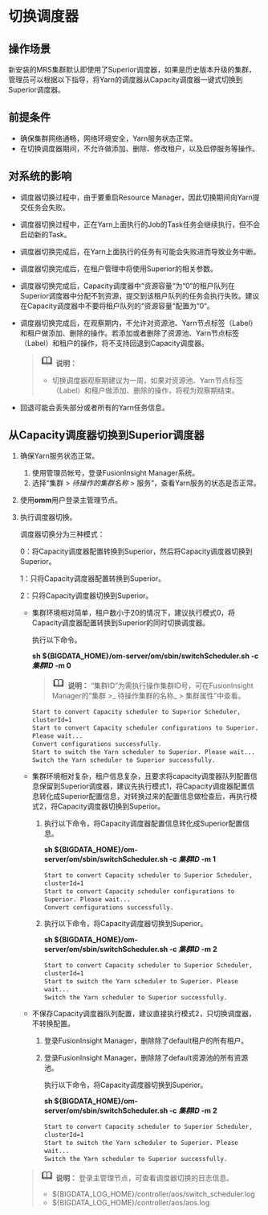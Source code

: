 # 切换调度器<a name="admin_guide_000133"></a>

## 操作场景<a name="s3d9906c41b9248c890dcc4e7a53811f7"></a>

新安装的MRS集群默认即使用了Superior调度器，如果是历史版本升级的集群，管理员可以根据以下指导，将Yarn的调度器从Capacity调度器一键式切换到Superior调度器。

## 前提条件<a name="s5257bb6140f542fe93d84b1b8e667d5e"></a>

-   确保集群网络通畅，网络环境安全，Yarn服务状态正常。
-   在切换调度器期间，不允许做添加、删除、修改租户，以及启停服务等操作。

## 对系统的影响<a name="s3a4a8772d2ce445facd80eaae2b1b2a7"></a>

-   调度器切换过程中，由于要重启Resource Manager，因此切换期间向Yarn提交任务会失败。
-   调度器切换过程中，正在Yarn上面执行的Job的Task任务会继续执行，但不会启动新的Task。
-   调度器切换完成后，在Yarn上面执行的任务有可能会失败进而导致业务中断。
-   调度器切换完成后，在租户管理中将使用Superior的相关参数。
-   调度器切换完成后，Capacity调度器中“资源容量“为“0“的租户队列在Superior调度器中分配不到资源，提交到该租户队列的任务会执行失败。建议在Capacity调度器中不要将租户队列的“资源容量“配置为“0“。
-   调度器切换完成后，在观察期内，不允许对资源池、Yarn节点标签（Label）和租户做添加、删除的操作。若添加或者删除了资源池、Yarn节点标签（Label）和租户的操作，将不支持回退到Capacity调度器。

    >![](public_sys-resources/icon-note.gif) **说明：** 
    >-   切换调度器观察期建议为一周，如果对资源池、Yarn节点标签（Label）和租户做添加、删除的操作，将视为观察期结束。

-   回退可能会丢失部分或者所有的Yarn任务信息。

## 从Capacity调度器切换到Superior调度器<a name="section191862915619"></a>

1.  确保Yarn服务状态正常。
    1.  使用管理员帐号，登录FusionInsight Manager系统。
    2.  选择“集群  \>  _待操作的集群名称_  \> 服务“，查看Yarn服务的状态是否正常。

2.  使用**omm**用户登录主管理节点。
3.  执行调度器切换。

    调度器切换分为三种模式：

    0：将Capacity调度器配置转换到Superior，然后将Capacity调度器切换到Superior。

    1：只将Capacity调度器配置转换到Superior。

    2：只将Capacity调度器切换到Superior。

    -   集群环境相对简单，租户数小于20的情况下，建议执行模式0，将Capacity调度器配置转换到Superior的同时切换调度器。

        执行以下命令。

        **sh $\{BIGDATA\_HOME\}/om-server/om/sbin/switchScheduler.sh -c **_集群ID_** -m 0**

        >![](public_sys-resources/icon-note.gif) **说明：** 
        >“集群ID”为需执行操作集群ID号，可在FusionInsight Manager的“集群 \>_ 待操作集群的名称_  \> 集群属性”中查看。

        ```
        Start to convert Capacity scheduler to Superior Scheduler, clusterId=1
        Start to convert Capacity scheduler configurations to Superior. Please wait...
        Convert configurations successfully.
        Start to switch the Yarn scheduler to Superior. Please wait...
        Switch the Yarn scheduler to Superior successfully.
        ```

    -   集群环境相对复杂，租户信息复杂，且要求将capacity调度器队列配置信息保留到Superior调度器，建议先执行模式1，将Capacity调度器配置信息转化成Superior配置信息，对转换过来的配置信息做检查后，再执行模式2，将Capacity调度器切换到Superior。
        1.  执行以下命令，将Capacity调度器配置信息转化成Superior配置信息。

            **sh $\{BIGDATA\_HOME\}/om-server/om/sbin/switchScheduler.sh -c **_集群ID_** -m 1**

            ```
            Start to convert Capacity scheduler to Superior Scheduler, clusterId=1
            Start to convert Capacity scheduler configurations to Superior. Please wait...
            Convert configurations successfully.
            ```

        2.  执行以下命令，将Capacity调度器切换到Superior。

            **sh $\{BIGDATA\_HOME\}/om-server/om/sbin/switchScheduler.sh -c **_集群ID_** -m 2**

            ```
            Start to convert Capacity scheduler to Superior Scheduler, clusterId=1
            Start to switch the Yarn scheduler to Superior. Please wait...
            Switch the Yarn scheduler to Superior successfully.
            ```

    -   不保存Capacity调度器队列配置，建议直接执行模式2，只切换调度器，不转换配置。
        1.  登录FusionInsight Manager，删除除了default租户的所有租户。
        2.  登录FusionInsight Manager，删除除了default资源池的所有资源池。

            执行以下命令，将Capacity调度器切换到Superior。

            **sh $\{BIGDATA\_HOME\}/om-server/om/sbin/switchScheduler.sh -c **_集群ID_** -m 2**

            ```
            Start to convert Capacity scheduler to Superior Scheduler, clusterId=1
            Start to switch the Yarn scheduler to Superior. Please wait...
            Switch the Yarn scheduler to Superior successfully.
            ```


    >![](public_sys-resources/icon-note.gif) **说明：** 
    >登录主管理节点，可查看调度器切换的日志信息。
    >-   $\{BIGDATA\_LOG\_HOME\}/controller/aos/switch\_scheduler.log
    >-   $\{BIGDATA\_LOG\_HOME\}/controller/aos/aos.log


